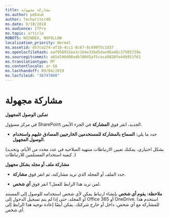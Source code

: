 ```yaml
---
title: مشاركة مجهولة
ms.author: pebaum
author: Techwriter40
ms.date: 9/18/2018
ms.audience: ITPro
ms.topic: article
ROBOTS: NOINDEX, NOFOLLOW
localization_priority: Normal
ms.assetid: d57ca274-af16-4cc1-8c67-8c499f5c1d37
ms.openlocfilehash: eaf958932ee1c1b4e33bd5dae96a48c37505739e
ms.sourcegitcommit: a65d196d00adb70045af5caca9828fe44b951f61
ms.translationtype: MT
ms.contentlocale: ar-SA
ms.lasthandoff: 09/04/2019
ms.locfileid: "36747800"
---
```

# <a name="anonymous-sharing"></a>مشاركة مجهولة

 **تمكين الوصول المجهول**
  
في مركز مسؤول SharePoint الجديد، انقر فوق **المشاركة** في الجزء الأيمن. 
  
- حدد ما يلي: **السماح بالمشاركة للمستخدمين الخارجيين المصادق عليهم واستخدام الوصول المجهول.**
  
(بشكل اختياري، يمكنك تعيين الارتباطات منتهية الصلاحية في عدد محدد من الأيام، وتحديد كيفية استخدام المستلمين للارتباطات .)
    
 **مشاركة ملف أو مجلد بشكل مجهول**
  
- حدد الملف أو المجلد الذي تريد مشاركته، ثم انقر فوق **مشاركة**. 
    
- لمن تريد هذا الرابط للعمل؟ انقر فوق **أي شخص.**
  
 **ملاحظة:** **يقوم أي شخص** بإنشاء ارتباط يمكن لأي شخص استخدامه للوصول إلى المستند أو المجلد، حتى إذا لم يتم تسجيل الدخول إلى Office 365 أو OneDrive. استخدم هذا للمشاركة مع أي شخص، داخل أو خارج شركتك. يمكن أيضًا إعادة توجيه هذا الرابط إلى أي شخص. 
    


